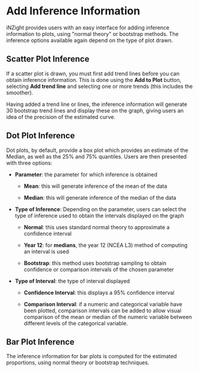 # Add Inference Information

iNZight provides users with an easy interface for adding inference information to plots,
using "normal theory" or bootstrap methods.
The inference options available again depend on the type of plot drawn.


## Scatter Plot Inference

If a scatter plot is drawn, you must first add trend lines before you can obtain inference information. This is done using the __Add to Plot__ button, selecting __Add trend line__ and selecting one or more trends (this includes the smoother).

Having added a trend line or lines, the inference information will generate 30 bootstrap trend lines and display these on the graph, giving users an idea of the precision of the estimated curve.


## Dot Plot Inference

Dot plots, by default, provide a box plot which provides an estimate of the Median, as well as the 25% and 75% quantiles. Users are then presented with three options:

- __Parameter__: the parameter for which inference is obtained

  - __Mean__: this will generate inference of the mean of the data

  - __Median__: this will generate inference of the median of the data

- __Type of Inference__: Depending on the parameter, users can select the type of inference used to obtain the intervals displayed on the graph

  - __Normal__: this uses standard normal theory to approximate a confidence interval

  - __Year 12__: for __medians__, the year 12 (NCEA L3) method of computing an interval is used

  - __Bootstrap__: this method uses bootstrap sampling to obtain confidence or comparison intervals of the chosen parameter

- __Type of Interval__: the type of interval displayed

  - __Confidence Interval__: this displays a 95% confidence interval

  - __Comparison Interval__: if a numeric and categorical variable have been plotted, comparison intervals can be added to allow visual comparison of the mean or median of the numeric variable between different levels of the categorical variable.


## Bar Plot Inference

The inference information for bar plots is computed for the estimated proportions, using normal theory or bootstrap techniques.
